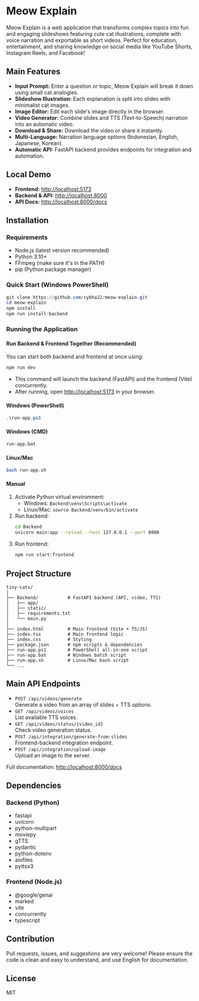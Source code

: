 # Meow Explain

Meow Explain is a web application that transforms complex topics into fun and engaging slideshows featuring cute cat illustrations, complete with voice narration and exportable as short videos. Perfect for education, entertainment, and sharing knowledge on social media like YouTube Shorts, Instagram Reels, and Facebook!

## Main Features
- **Input Prompt:** Enter a question or topic, Meow Explain will break it down using small cat analogies.
- **Slideshow Illustration:** Each explanation is split into slides with minimalist cat images.
- **Image Editor:** Edit each slide's image directly in the browser.
- **Video Generator:** Combine slides and TTS (Text-to-Speech) narration into an automatic video.
- **Download & Share:** Download the video or share it instantly.
- **Multi-Language:** Narration language options (Indonesian, English, Japanese, Korean).
- **Automatic API:** FastAPI backend provides endpoints for integration and automation.

## Local Demo
- **Frontend:** [http://localhost:5173](http://localhost:5173)
- **Backend & API:** [http://localhost:8000](http://localhost:8000)
- **API Docs:** [http://localhost:8000/docs](http://localhost:8000/docs)

## Installation
### Requirements
- Node.js (latest version recommended)
- Python 3.10+
- FFmpeg (make sure it's in the PATH)
- pip (Python package manager)

### Quick Start (Windows PowerShell)
```powershell
git clone https://github.com/cybha22/meow-explain.git
cd meow-explain
npm install
npm run install:backend
```

### Running the Application
#### Run Backend & Frontend Together (Recommended)
You can start both backend and frontend at once using:
```bash
npm run dev
```
- This command will launch the backend (FastAPI) and the frontend (Vite) concurrently.
- After running, open [http://localhost:5173](http://localhost:5173) in your browser.

#### Windows (PowerShell)
```powershell
.\run-app.ps1
```
#### Windows (CMD)
```cmd
run-app.bat
```
#### Linux/Mac
```bash
bash run-app.sh
```
#### Manual
1. Activate Python virtual environment:
    - Windows: `Backend\venv\Scripts\activate`
    - Linux/Mac: `source Backend/venv/bin/activate`
2. Run backend:
    ```bash
    cd Backend
    uvicorn main:app --reload --host 127.0.0.1 --port 8000
    ```
3. Run frontend:
    ```bash
    npm run start:frontend
    ```

## Project Structure
```text
tiny-cats/
│
├── Backend/           # FastAPI backend (API, video, TTS)
│   ├── app/
│   ├── static/
│   ├── requirements.txt
│   └── main.py
│
├── index.html         # Main frontend (Vite + TS/JS)
├── index.tsx          # Main frontend logic
├── index.css          # Styling
├── package.json       # npm scripts & dependencies
├── run-app.ps1        # PowerShell all-in-one script
├── run-app.bat        # Windows batch script
├── run-app.sh         # Linux/Mac bash script
└── ...
```

## Main API Endpoints
- `POST /api/videos/generate`  
  Generate a video from an array of slides + TTS options.
- `GET /api/videos/voices`  
  List available TTS voices.
- `GET /api/videos/status/{video_id}`  
  Check video generation status.
- `POST /api/integration/generate-from-slides`  
  Frontend-backend integration endpoint.
- `POST /api/integration/upload-image`  
  Upload an image to the server.

Full documentation: [http://localhost:8000/docs](http://localhost:8000/docs)

## Dependencies
### Backend (Python)
- fastapi
- uvicorn
- python-multipart
- moviepy
- gTTS
- pydantic
- python-dotenv
- aiofiles
- pyttsx3

### Frontend (Node.js)
- @google/genai
- marked
- vite
- concurrently
- typescript

## Contribution
Pull requests, issues, and suggestions are very welcome!
Please ensure the code is clean and easy to understand, and use English for documentation.

## License
MIT
